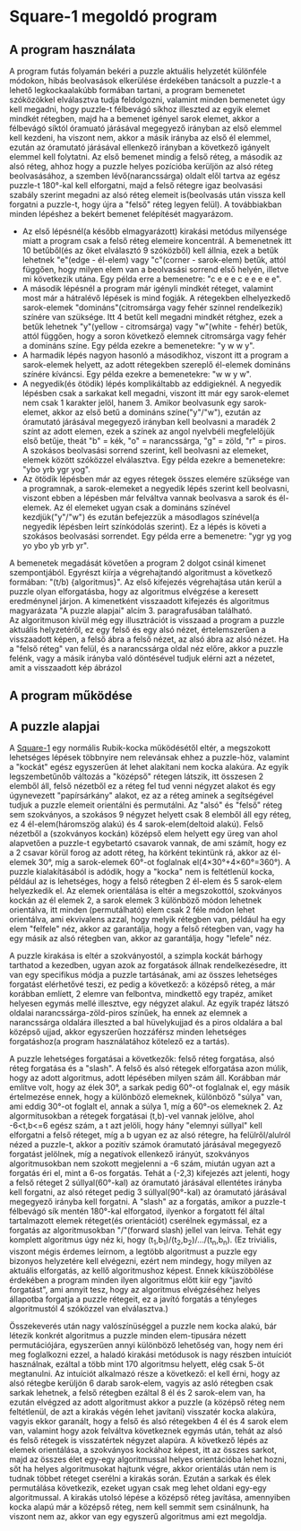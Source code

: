 # Square-1 megoldó program
## A program használata
A program futás folyamán bekéri a puzzle aktuális helyzetét különféle módokon, hibás beolvasások elkerülése érdekében tanácsolt a puzzle-t a lehető legkockaalakúbb formában tartani, a program bemenetet szóközökkel elválasztva tudja feldolgozni, valamint minden bemenetet úgy kell megadni, hogy puzzle-t félbevágó síkhoz illeszted az egyik elemet mindkét rétegben, majd ha a bemenet igényel sarok elemet, akkor a félbevágó síktól óramuató járásával megegyező irányban az első elemmel kell kezdeni, ha viszont nem, akkor a másik irányba az első él elemmel, ezután az óramutató járásával ellenkező irányban a következő igányelt elemmel kell folytatni. Az első bemenet mindig a felső réteg, a második az alsó réteg, ahhoz hogy a puzzle helyes pozícióba kerüljön az alsó réteg beolvasásához, a szemben lévő(narancssárga) oldalt elől tartva az egész puzzle-t 180°-kal kell elforgatni, majd a felső rétegre igaz beolvasási szabály szerint megadni az alsó réteg elemeit is(beolvasás után vissza kell forgatni a puzzle-t, hogy újra a "felső" réteg legyen felül).  A továbbiakban minden lépéshez a bekért bemenet felépítését magyarázom.  
- Az első lépésnél(a később elmagyarázott) kirakási metódus milyensége miatt a program csak a felső réteg elemeire koncentrál. A bemenetnek itt 10 betűből(és az őket elválasztó 9 szóközből) kell állnia, ezek a betűk lehetnek "e"(edge - él-elem) vagy "c"(corner - sarok-elem) betűk, attól függően, hogy milyen elem van a beolvasási sorrend első helyén, illetve mi következik utána. Egy példa erre a bemenetre: "c e e e c e e e e e".
- A második lépésnél a program már igényli mindkét réteget, valamint most már a hátralévő lépések is mind fogják. A rétegekben elhelyezkedő sarok-elemek "domináns"(citromsárga vagy fehér színnel rendelkezik) színére van szüksége. Itt 4 betűt kell megadni mindkét rétghez, ezek a betűk lehetnek "y"(yellow - citromsárga) vagy "w"(white - fehér) betűk, attól függően, hogy a soron következő elemnek citromsárga vagy fehér a domináns színe. Egy példa ezekre a bemenetekre: "y w w y".
- A harmadik lépés nagyon hasonló a másodikhoz, viszont itt a program a sarok-elemek helyett, az adott rétegekben szereplő él-elemek domináns színére kíváncsi. Egy példa ezekre a bemenetekre: "w w y w".
- A negyedik(és ötödik) lépés komplikáltabb az eddigieknél. A negyedik lépésben csak a sarkakat kell megadni, viszont itt már egy sarok-elemet nem csak 1 karakter jelöl, hanem 3. Amikor beolvasunk egy sarok-elemet, akkor az első betű a domináns színe("y"/"w"), ezután az óramutató járásával megegyező irányban kell beolvasni a maradék 2 színt az adott elemen, ezek a színek az angol nyelvbéli megfelelőjük első betűje, theát "b" = kék, "o" = narancssárga, "g" = zöld, "r" = piros. A szokásos beolvasási sorrend szerint, kell beolvasni az elemeket, elemek között szóközzel elválasztva. Egy példa ezekre a bemenetekre: "ybo yrb ygr yog".
- Az ötödik lépésben már az egyes rétegek összes elemére szüksége van a programnak, a sarok-elemeket a negyedik lépés szerint kell beolvasni, viszont ebben a lépésben már felváltva vannak beolvasva a sarok és él-elemek. Az él elemeket ugyan csak a domináns színével kezdjük("y"/"w") és ezután befejezzük a másodlagos színével(a negyedik lépésben leírt színkódolás szerint). Ez a lépés is követi a szokásos beolvasási sorrendet. Egy példa erre a bemenetre: "ygr yg yog yo ybo yb yrb yr".  

A bemenetek megadását követően a program 2 dolgot csinál kimenet szempontjából. Egyrészt kiírja a végrehajtandó algoritmust a következő formában: "(t/b)    {algoritmus}". Az első kifejezés végrehajtása után kerül a puzzle olyan elforgatásba, hogy az algoritmus elvégzése a keresett eredménynel járjon. A kimenetként visszaadott kifejezés és algoritmus magyarázata "A puzzle alapjai" alcím 3. paragrafusában található.  
Az algoritmuson kívül még egy illusztrációt is visszaad a program a puzzle aktuális helyzetéről, ez egy felső és egy alsó nézet, értelemszerűen a visszaadott képen, a felső ábra a felső nézet, az alsó ábra az alsó nézet. Ha a "felső réteg" van felül, és a narancssárga oldal néz előre, akkor a puzzle felénk, vagy a másik irányba való döntésével tudjuk elérni azt a nézetet, amit a visszaadott kép ábrázol
## A program működése

## A puzzle alapjai
A [Square-1](https://en.wikipedia.org/wiki/Square-1_(puzzle)) egy normális Rubik-kocka működésétől eltér, a megszokott lehetséges lépések többnyire nem relevánsak ehhez a puzzle-höz, valamint a "kockát" egész egyszerűen át lehet alakítani nem kocka alakúra. Az egyik legszembetűnőb változás a "középső" rétegen látszik, itt összesen 2 elemből áll, felső nézetből ez a réteg fel tud venni négyzet alakot és egy úgynevezett "papírsárkány" alakot, ez az a réteg aminek a segítségével tudjuk a puzzle elemeit orientálni és permutálni. Az "alsó" és "felső" réteg sem szokványos, a szokásos 9 négyzet helyett csak 8 elemből áll egy réteg, ez 4 él-elem(háromszög alakú) és 4 sarok-elem(deltoid alakú). Felső nézetből a (szokványos kockán) középső elem helyett egy üreg van ahol alapvetően a puzzle-t egybetartó csavarok vannak, de ami számít, hogy ez a 2 csavar körül forog az adott réteg, ha körként tekintünk rá, akkor az él-elemek 30°, míg a sarok-elemek 60°-ot foglalnak el(4×30°+4×60°=360°). A puzzle kialakításából is adódik, hogy a "kocka" nem is feltétlenül kocka, például az is lehetséges, hogy a felső rétegben 2 él-elem és 5 sarok-elem helyezkedik el. Az elemek orientálása is eltér a megszokottól, szokványos kockán az él elemek 2, a sarok elemek 3 különböző módon lehetnek orientálva, itt minden (permutálható) elem csak 2 féle módon lehet orientálva, ami ekvivalens azzal, hogy melyik rétegben van, például ha egy elem "felfele" néz, akkor az garantálja, hogy a felső rétegben van, vagy ha egy másik az alsó rétegben van, akkor az garantálja, hogy "lefele" néz.  

A puzzle kirakása is eltér a szokványostól, a szimpla kockát bárhogy tarthatod a kezedben, ugyan azok az forgatások állnak rendelkezésedre, itt van egy specifikus módja a puzzle tartásának, ami az összes lehetséges forgatást elérhetővé teszi, ez pedig a következő: a középső réteg, a már korábban emlíett, 2 elemre van felbontva, mindkettő egy trapéz, amiket helyesen egymás mellé illesztve, egy négyzet alakul. Az egyik trapéz látszó oldalai narancssárga-zöld-piros színűek, ha ennek az elemnek a narancssárga oldalára illeszted a bal hüvelykujjad és a piros oldalára a bal középső  ujjad, akkor egyszerűen hozzáférsz minden lehetséges forgatáshoz(a program használatához kötelező ez a tartás).  

A puzzle lehetséges forgatásai a következők: felső réteg forgatása, alsó réteg forgatása és a "slash". A felső és alsó rétegek elforgatása azon múlik, hogy az adott algoritmus, adott lépésében milyen szám áll. Korábban már említve volt, hogy az élek 30°, a sarkak pedig 60°-ot foglalnak el, egy másik értelmezése ennek, hogy a különböző elemeknek, különböző "súlya" van, ami eddig 30°-ot foglalt el, annak a súlya 1, míg a 60°-os elemeknek 2. Az algormitusokban a rétegek forgatásai (t,b)-vel vannak jelölve, ahol -6<t,b<=6 egész szám, a t azt jelöli, hogy hány "elemnyi súllyal" kell elforgatni a felső réteget, míg a b ugyan ez az alsó rétegre, ha felülről/alulról nézed a puzzle-t, akkor a pozitív számok óramutató járásával megegyező forgatást jelölnek, míg a negatívok ellenkező irányút, szokványos algoritmusokban nem szokott megjelenni a -6 szám, miután ugyan azt a forgatás éri el, mint a 6-os forgatás. Tehát a (-2,3) kifejezés azt jelenti, hogy a felső réteget 2 súllyal(60°-kal) az óramutató járásával ellentétes irányba kell forgatni, az alsó réteget pedig 3 súllyal(90°-kal) az óramutató járásával megegyező irányba kell forgatni. A "slash" az a forgatás, amikor a puzzle-t félbevágó sík mentén 180°-kal elforgatod, ilyenkor a forgatott fél által tartalmazott elemek réteget(és orientációt) cserélnek egymással, ez a forgatás az algoritmusokban "/"(forward slash) jellel van leírva. Tehát egy komplett algoritmus úgy néz ki, hogy (t<sub>1</sub>,b<sub>1</sub>)/(t<sub>2</sub>,b<sub>2</sub>)/.../(t<sub>n</sub>,b<sub>n</sub>). (Ez triviális, viszont mégis érdemes leírnom, a legtöbb algoritmust a puzzle egy bizonyos helyzetére kell elvégezni, ezért nem mindegy, hogy milyen az aktuális elforgatás, az kellő algoritmushoz képest. Ennek kiküszöbölése érdekében a program minden ilyen algoritmus előtt kiír egy "javító forgatást", ami annyit tesz, hogy az algoritmus elvégzéséhez helyes állapotba forgatja a puzzle rétegeit, ez a javító forgatás a tényleges algoritmustól 4 szóközzel van elválasztva.)

Összekeverés után nagy valószínüséggel a puzzle nem kocka alakú, bár létezik konkrét algoritmus a puzzle minden elem-tipusára nézett permutációjára, egyszerűen annyi különböző lehetőség van, hogy nem éri meg foglalkozni ezzel, a haladó kirakási metódusok is nagy részben intuíciót használnak, ezáltal a több mint 170 algoritmsu helyett, elég csak 5-öt megtanulni. Az intuíciót alkalmazó része a következő: el kell érni, hogy az alsó rétegbe kerüljön 6 darab sarok-elem, vagyis az asló rétegben csak sarkak lehetnek, a felső rétegben ezáltal 8 él és 2 sarok-elem van, ha ezután elvégzed az adott algoritmust akkor a puzzle (a középső réteg nem feltétlenül, de azt a kirakás végén lehet javítani) visszatér kocka alakúra, vagyis ekkor garanált, hogy a felső és alsó rétegekben 4 él és 4 sarok elem van, valamint hogy azok felváltva következnek egymás után, tehát az alsó és felső rétegek is visszatértek négyzet alapúra. A következő lépés az elemek orientálása, a szokványos kockához képest, itt az összes sarkot, majd az összes élet egy-egy algoritmussal helyes orientációba lehet hozni, sőt ha helyes algoritmusokat hajtunk végre, akkor orientálás után nem is tudnak többet réteget cserélni a kirakás során. Ezután a sarkak és élek permutálása következik, ezeket ugyan csak meg lehet oldani egy-egy algoritmussal. A kirakás utolsó lépése a középső réteg javítása, amennyiben kocka alapú már a középső réteg, nem kell semmit sem csinálnunk, ha viszont nem az, akkor van egy egyszerű algoritmus ami ezt megoldja.
